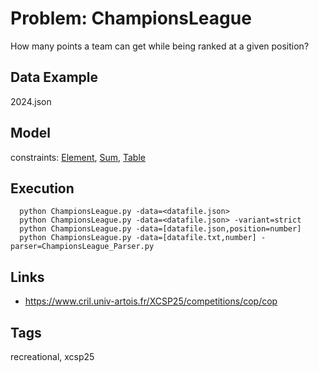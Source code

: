 # Problem: ChampionsLeague

How many points a team can get while being ranked at a given position?

## Data Example
  2024.json

## Model
  constraints: [Element](https://pycsp.org/documentation/constraints/Element), [Sum](https://pycsp.org/documentation/constraints/Sum), [Table](https://pycsp.org/documentation/constraints/Table)

## Execution
```
  python ChampionsLeague.py -data=<datafile.json>
  python ChampionsLeague.py -data=<datafile.json> -variant=strict
  python ChampionsLeague.py -data=[datafile.json,position=number]
  python ChampionsLeague.py -data=[datafile.txt,number] -parser=ChampionsLeague_Parser.py
```

## Links
  - https://www.cril.univ-artois.fr/XCSP25/competitions/cop/cop

## Tags
  recreational, xcsp25
